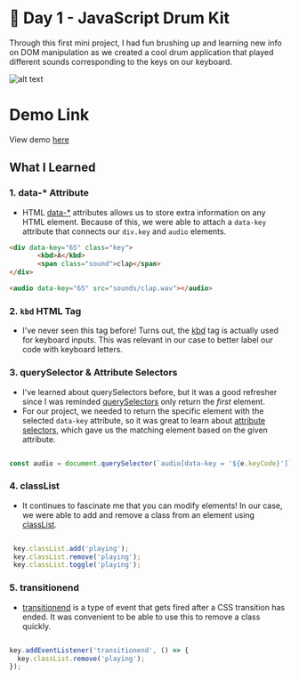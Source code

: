 # 🥁 Day 1 - JavaScript Drum Kit 
Through this first mini project, I had fun brushing up and learning new info on DOM manipulation as we created a cool drum application that played different sounds corresponding to the keys on our keyboard.

![alt text](https://i.ibb.co/qMfXsK8/drumkit.png)

# Demo Link
View demo [here](https://sandaiiyahh.github.io/JavaScript30/01-JavaScript%20Drum%20Kit/index.html)

## What I Learned

### 1. data-* Attribute
 - HTML [data-*](https://developer.mozilla.org/en-US/docs/Learn/HTML/Howto/Use_data_attributes) attributes allows us to store extra information on any HTML element. Because of this, we were able to attach a `data-key` attribute that connects our `div.key` and `audio` elements.
 
 ```html
<div data-key="65" class="key">
        <kbd>A</kbd>
        <span class="sound">clap</span>
</div>

<audio data-key="65" src="sounds/clap.wav"></audio>

```

### 2. `kbd` HTML Tag
  - I've never seen this tag before! Turns out, the [kbd](https://www.w3schools.com/tags/tag_kbd.asp) tag is actually used for keyboard inputs. This was relevant in our case to better label our code with keyboard letters.
  
### 3. querySelector & Attribute Selectors
  - I've learned about querySelectors before, but it was a good refresher since I was reminded [querySelectors](https://developer.mozilla.org/en-US/docs/Web/API/Document/querySelector) only return the *first* element. 
  - For our project, we needed to return the specific element with the selected `data-key` attribute, so it was great to learn about [attribute selectors](https://developer.mozilla.org/en-US/docs/Web/CSS/Attribute_selectors), which gave us the matching element based on the given attribute.
  
  ```javascript
  
  const audio = document.querySelector(`audio[data-key = '${e.keyCode}']`);

  ```
  
  ### 4. classList
   - It continues to fascinate me that you can modify elements! In our case, we were able to add and remove a class from an element using [classList](https://developer.mozilla.org/en-US/docs/Web/API/Element/classList#examples). 
   
   ```javascript
  
    key.classList.add('playing');
    key.classList.remove('playing');
    key.classList.toggle('playing');

   ```
   
   ### 5. transitionend
   - [transitionend](https://developer.mozilla.org/en-US/docs/Web/API/HTMLElement/transitionend_event) is a type of event that gets fired after a CSS transition has ended. It was convenient to be able to use this to remove a class quickly. 
   
   ```javascript
  
   key.addEventListener('transitionend', () => {
     key.classList.remove('playing');
   });

   ```
   
  
  
